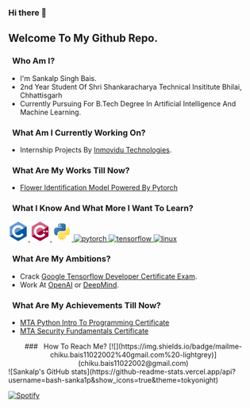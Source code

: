 ### Hi there 👋
## Welcome To My Github Repo.

### &nbsp; Who Am I?
- I'm Sankalp Singh Bais.
- 2nd Year Student Of Shri Shankaracharya Technical Insititute Bhilai, Chhattisgarh
- Currently Pursuing For B.Tech Degree In Artificial Intelligence And Machine Learning.

### &nbsp; What Am I Currently Working On?
- Internship Projects By [Inmovidu Technologies](http://www.inmovidutech.com/).

### &nbsp; What Are My Works Till Now?
- [Flower Identification Model Powered By Pytorch](https://github.com/bash-sanka1p/a_i_projects/tree/main/Inmovidu_major_Project_AI_Feb_2021)

### &nbsp; What I Know And What More I Want To Learn?

<p align="left"> <a href="https://www.w3schools.in/c-tutorial/" target="_blank" rel="noreferrer"><img src="https://github.com/devicons/devicon/blob/2ae2a900d2f041da66e950e4d48052658d850630/icons/c/c-original.svg" alt="c" width="40" height="40"/> </a> <a href="https://www.w3schools.com/cpp/" target="_blank" rel="noreferrer"> <img src="https://raw.githubusercontent.com/devicons/devicon/master/icons/cplusplus/cplusplus-original.svg" alt="cplusplus" width="40" height="40"/> </a> <a href="https://www.python.org" target="_blank" rel="noreferrer"> <img src="https://raw.githubusercontent.com/devicons/devicon/master/icons/python/python-original.svg" alt="python" width="40" height="40"/> </a> <a href="https://pytorch.org/" target="_blank" rel="noreferrer"> <img src="https://www.vectorlogo.zone/logos/pytorch/pytorch-icon.svg" alt="pytorch" width="40" height="40"/> </a><a href="https://www.tensorflow.org" target="_blank" rel="noreferrer"> <img src="https://www.vectorlogo.zone/logos/tensorflow/tensorflow-icon.svg" alt="tensorflow" width="40" height="40"/> </a> <a href="https://www.linux.org/" target="_blank" rel="noreferrer"> <img src="https://www.vectorlogo.zone/logos/linux/linux-icon.svg" alt="linux" width="40" height="40"/> </a> </p>

### &nbsp; What Are My Ambitions?
- Crack [Google Tensorflow Developer Certificate Exam](https://www.tensorflow.org/certificate).
- Work At [OpenAI](https://openai.com/) or [DeepMind](https://deepmind.com/).

### &nbsp; What Are My Achievements Till Now?
- [MTA Python Intro To Programming Certificate](https://docs.microsoft.com/en-us/learn/certifications/mta-introduction-to-programming-using-python/)
- [MTA Security Fundamentals Certificate](https://docs.microsoft.com/en-us/learn/certifications/exams/98-367)
<center>
### &nbsp; How To Reach Me?
[![](https://img.shields.io/badge/mailme-chiku.bais11022002%40gmail.com%20-lightgrey)](chiku.bais11022002@gmail.com)
</center>
![Sankalp's GitHub stats](https://github-readme-stats.vercel.app/api?username=bash-sanka1p&show_icons=true&theme=tokyonight)

[![Spotify](https://github-readme-remake.vercel.app/api/spotify)](https://open.spotify.com/user/igv7ei658z80src5vs2ac0zfo)





<!--
**bash-sanka1p/bash-sanka1p** is a ✨ _special_ ✨ repository because its `README.md` (this file) appears on your GitHub profile.

Here are some ideas to get you started:

- 🔭 I’m currently working on ...
- 🌱 I’m currently learning ...
- 👯 I’m looking to collaborate on ...
- 🤔 I’m looking for help with ...
- 💬 Ask me about ...
- 📫 How to reach me: ...
- 😄 Pronouns: ...
- ⚡ Fun fact: ...
-->

